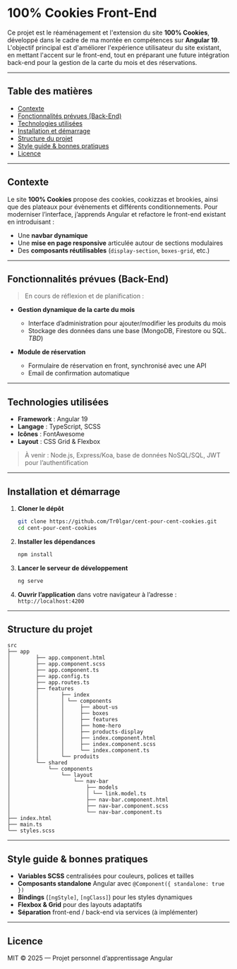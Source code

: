 # 100% Cookies Front-End

Ce projet est le réaménagement et l'extension du site **100% Cookies**, développé dans le cadre de ma montée en compétences sur **Angular 19**. L'objectif principal est d'améliorer l'expérience utilisateur du site existant, en mettant l'accent sur le front-end, tout en préparant une future intégration back-end pour la gestion de la carte du mois et des réservations.

---

## Table des matières

- [Contexte](#contexte)
- [Fonctionnalités prévues (Back-End)](#fonctionnalités-prévues-back-end)
- [Technologies utilisées](#technologies-utilisées)
- [Installation et démarrage](#installation-et-démarrage)
- [Structure du projet](#structure-du-projet)
- [Style guide & bonnes pratiques](#style-guide--bonnes-pratiques)
- [Licence](#licence)

---

## Contexte

Le site **100% Cookies** propose des cookies, cookizzas et brookies, ainsi que des plateaux pour évènements et différents conditionnements. Pour moderniser l’interface, j’apprends Angular et refactore le front-end existant en introduisant :

- Une **navbar dynamique**
- Une **mise en page responsive** articulée autour de sections modulaires
- Des **composants réutilisables** (`display-section`, `boxes-grid`, etc.)

---

## Fonctionnalités prévues (Back-End)

> En cours de réflexion et de planification :

- **Gestion dynamique de la carte du mois**

  - Interface d’administration pour ajouter/modifier les produits du mois
  - Stockage des données dans une base (MongoDB, Firestore ou SQL. *TBD*)

- **Module de réservation**

  - Formulaire de réservation en front, synchronisé avec une API
  - Email de confirmation automatique

---

## Technologies utilisées

- **Framework** : Angular 19
- **Langage** : TypeScript, SCSS
- **Icônes** : FontAwesome
- **Layout** : CSS Grid & Flexbox

> À venir : Node.js, Express/Koa, base de données NoSQL/SQL, JWT pour l’authentification

---

## Installation et démarrage

1. **Cloner le dépôt**

   ```bash
   git clone https://github.com/Tr0lgar/cent-pour-cent-cookies.git
   cd cent-pour-cent-cookies
   ```

2. **Installer les dépendances**

   ```bash
   npm install
   ```

3. **Lancer le serveur de développement**

   ```bash
   ng serve
   ```

4. **Ouvrir l’application** dans votre navigateur à l’adresse : `http://localhost:4200`

---

## Structure du projet

```
src
├── app
│        ├── app.component.html
│        ├── app.component.scss
│        ├── app.component.ts
│        ├── app.config.ts
│        ├── app.routes.ts
│        ├── features
│        │       ├── index
│        │       │ └── components
│        │       │     ├── about-us
│        │       │     ├── boxes
│        │       │     ├── features
│        │       │     ├── home-hero
│        │       │     ├── products-display
│        │       │     ├── index.component.html
│        │       │     ├── index.component.scss
│        │       │     └── index.component.ts
│        │       └── produits
│        └── shared
│            └── components
│                └── layout
│                    └── nav-bar
│                        ├── models
│                        │ └── link.model.ts
│                        ├── nav-bar.component.html
│                        ├── nav-bar.component.scss
│                        └── nav-bar.component.ts
├── index.html
├── main.ts
└── styles.scss
```

---

## Style guide & bonnes pratiques

- **Variables SCSS** centralisées pour couleurs, polices et tailles
- **Composants standalone** Angular avec `@Component({ standalone: true })`
- **Bindings** (`[ngStyle]`, `[ngClass]`) pour les styles dynamiques
- **Flexbox & Grid** pour des layouts adaptatifs
- **Séparation** front-end / back-end via services (à implémenter)

---

## Licence

MIT © 2025 — Projet personnel d’apprentissage Angular

